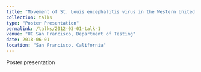 ```yaml
---
title: "Movement of St. Louis encephalitis virus in the Western United States 2014-2018"
collection: talks
type: "Poster Presentation"
permalink: /talks/2012-03-01-talk-1
venue: "UC San Francisco, Department of Testing"
date: 2018-06-01
location: "San Francisco, California"
---
```


Poster presentation 
